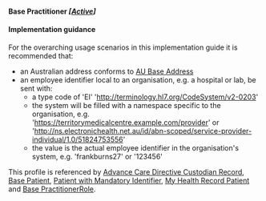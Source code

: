 #### Base Practitioner *[[Active](http://hl7.org/fhir/stu3/valueset-publication-status.html)]*

#### Implementation guidance
For the overarching usage scenarios in this implementation guide it is recommended that:
* an Australian address conforms to [AU Base Address](http://build.fhir.org/ig/hl7au/au-fhir-base-stu3/StructureDefinition-au-address.html)
* an employee identifier local to an organisation, e.g. a hospital or lab, be sent with:
  * a type code of 'EI' 'http://terminology.hl7.org/CodeSystem/v2-0203'
  * the system will be filled with a namespace specific to the organisation, e.g. 'https://territorymedicalcentre.example.com/provider' or 'http://ns.electronichealth.net.au/id/abn-scoped/service-provider-individual/1.0/51824753556'
  * the value is the actual employee identifier in the organisation's system, e.g. 'frankburns27' or '123456'

This profile is referenced by [Advance Care Directive Custodian Record](StructureDefinition-composition-acdcr-1.html), [Base Patient](StructureDefinition-patient-dh-base-1.html), [Patient with Mandatory Identifier](StructureDefinition-patient-ident-1.html), [My Health Record Patient](StructureDefinition-patient-mhr-1.html) and [Base PractitionerRole](StructureDefinition-practitionerrole-dh-base-1.html).